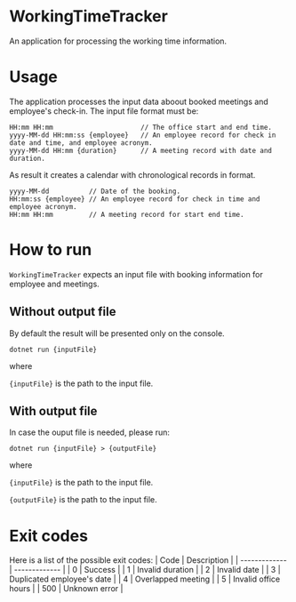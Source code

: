 # WorkingTimeTracker
An application for processing the working time information.

# Usage
The application processes the input data aboout booked meetings and employee's check-in.
Тhe input file format must be:
```
HH:mm HH:mm                      // The office start and end time.
yyyy-MM-dd HH:mm:ss {employee}   // An employee record for check in date and time, and employee acronym.
yyyy-MM-dd HH:mm {duration}      // A meeting record with date and duration.

```

As result it creates a calendar with chronological records in format.
```
yyyy-MM-dd          // Date of the booking.
HH:mm:ss {employee} // An employee record for check in time and employee acronym.
HH:mm HH:mm         // A meeting record for start end time.

```


# How to run
`WorkingTimeTracker` expects an input file with booking information for employee and meetings.

## Without output file
By default the result will be presented only on the console.

```
dotnet run {inputFile}

```
where

 `{inputFile}` is the path to the input file.

## With output file
In case the ouput file is needed, please run:
```
dotnet run {inputFile} > {outputFile}

```
where 

`{inputFile}` is the path to the input file.

`{outputFile}` is the path to the input file.

# Exit codes
Here is a list of the possible exit codes:
| Code  | Description |
| ------------- | ------------- |
| 0  | Success  |
| 1  | Invalid duration  |
| 2  | Invalid date  |
| 3  | Duplicated employee's date  |
| 4  | Overlapped meeting  |
| 5  | Invalid office hours  |
| 500  | Unknown error  |

